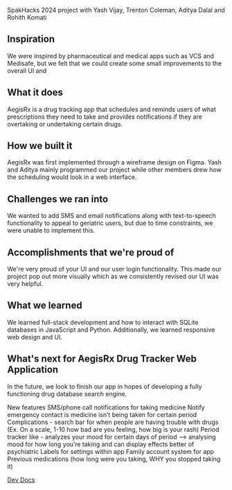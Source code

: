 SpakHacks 2024 project with Yash Vijay, Trenton Coleman, Aditya Dalal and Rohith Komati 

## Inspiration
We were inspired by pharmaceutical and medical apps such as VCS and Medisafe, but we felt that we could create some small improvements to the overall UI and 
## What it does
AegisRx is a drug tracking app that schedules and reminds users of what prescriptions they need to take and provides notifications if they are overtaking or undertaking certain drugs.
## How we built it
AegisRx was first implemented through a wireframe design on Figma. Yash and Aditya mainly programmed our project while other members drew how the scheduling would look in a web interface. 
## Challenges we ran into
We wanted to add SMS and email notifications along with text-to-speech functionality to appeal to geriatric users, but due to time constraints, we were unable to implement this.
## Accomplishments that we're proud of
We're very proud of your UI and our user login functionality. This made our project pop out more visually which as we consistently revised our UI was very helpful.
## What we learned
We learned full-stack development and how to interact with SQLite databases in JavaScript and Python. Additionally, we learned responsive web design and UI.
## What's next for AegisRx Drug Tracker Web Application
In the future, we look to finish our app in hopes of developing a fully functioning drug database search engine.

New features
SMS/phone call notifications for taking medicine
Notify emergency contact is medicine isn’t being taken for certain period
Complications - search bar for when people are having trouble with drugs (Ex. On a scale, 1-10 how bad are you feeling, how big is your rash)
Period tracker like - analyzes your mood for certain days of period --> analysing mood for how long you’re taking and can display effects better of psychiatric
Labels for settings within app
Family account system for app
Previous medications (how long were you taking, WHY you stopped taking it)

[Dev Docs](https://docs.google.com/document/d/17XwLa5vnaRyn055X1fiz8kVhpMb4cP5uQixNE5NjAGY/edit?usp=sharing)

